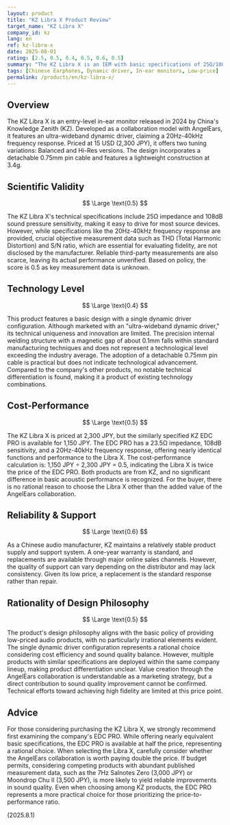 ```yaml
---
layout: product
title: "KZ Libra X Product Review"
target_name: "KZ Libra X"
company_id: kz
lang: en
ref: kz-libra-x
date: 2025-08-01
rating: [2.5, 0.5, 0.4, 0.5, 0.6, 0.5]
summary: "The KZ Libra X is an IEM with basic specifications of 25Ω/108dB, but lacks objective data regarding fidelity. It also faces cost-performance challenges as the equivalent KZ EDC PRO is available at half the price."
tags: [Chinese Earphones, Dynamic driver, In-ear monitors, Low-price]
permalink: /products/en/kz-libra-x/
---
```

## Overview

The KZ Libra X is an entry-level in-ear monitor released in 2024 by China's Knowledge Zenith (KZ). Developed as a collaboration model with AngelEars, it features an ultra-wideband dynamic driver, claiming a 20Hz-40kHz frequency response. Priced at 15 USD (2,300 JPY), it offers two tuning variations: Balanced and Hi-Res versions. The design incorporates a detachable 0.75mm pin cable and features a lightweight construction at 3.4g.

## Scientific Validity

$$ \Large \text{0.5} $$

The KZ Libra X's technical specifications include 25Ω impedance and 108dB sound pressure sensitivity, making it easy to drive for most source devices. However, while specifications like the 20Hz-40kHz frequency response are provided, crucial objective measurement data such as THD (Total Harmonic Distortion) and S/N ratio, which are essential for evaluating fidelity, are not disclosed by the manufacturer. Reliable third-party measurements are also scarce, leaving its actual performance unverified. Based on policy, the score is 0.5 as key measurement data is unknown.

## Technology Level

$$ \Large \text{0.4} $$

This product features a basic design with a single dynamic driver configuration. Although marketed with an "ultra-wideband dynamic driver," its technical uniqueness and innovation are limited. The precision internal welding structure with a magnetic gap of about 0.1mm falls within standard manufacturing techniques and does not represent a technological level exceeding the industry average. The adoption of a detachable 0.75mm pin cable is practical but does not indicate technological advancement. Compared to the company's other products, no notable technical differentiation is found, making it a product of existing technology combinations.

## Cost-Performance

$$ \Large \text{0.5} $$

The KZ Libra X is priced at 2,300 JPY, but the similarly specified KZ EDC PRO is available for 1,150 JPY. The EDC PRO has a 23.5Ω impedance, 108dB sensitivity, and a 20Hz-40kHz frequency response, offering nearly identical functions and performance to the Libra X. The cost-performance calculation is: 1,150 JPY ÷ 2,300 JPY = 0.5, indicating the Libra X is twice the price of the EDC PRO. Both products are from KZ, and no significant difference in basic acoustic performance is recognized. For the buyer, there is no rational reason to choose the Libra X other than the added value of the AngelEars collaboration.

## Reliability & Support

$$ \Large \text{0.6} $$

As a Chinese audio manufacturer, KZ maintains a relatively stable product supply and support system. A one-year warranty is standard, and replacements are available through major online sales channels. However, the quality of support can vary depending on the distributor and may lack consistency. Given its low price, a replacement is the standard response rather than repair.

## Rationality of Design Philosophy

$$ \Large \text{0.5} $$

The product's design philosophy aligns with the basic policy of providing low-priced audio products, with no particularly irrational elements evident. The single dynamic driver configuration represents a rational choice considering cost efficiency and sound quality balance. However, multiple products with similar specifications are deployed within the same company lineup, making product differentiation unclear. Value creation through the AngelEars collaboration is understandable as a marketing strategy, but a direct contribution to sound quality improvement cannot be confirmed. Technical efforts toward achieving high fidelity are limited at this price point.

## Advice

For those considering purchasing the KZ Libra X, we strongly recommend first examining the company's EDC PRO. While offering nearly equivalent basic specifications, the EDC PRO is available at half the price, representing a rational choice. When selecting the Libra X, carefully consider whether the AngelEars collaboration is worth paying double the price. If budget permits, considering competing products with abundant published measurement data, such as the 7Hz Salnotes Zero (3,000 JPY) or Moondrop Chu II (3,500 JPY), is more likely to yield reliable improvements in sound quality. Even when choosing among KZ products, the EDC PRO represents a more practical choice for those prioritizing the price-to-performance ratio.

(2025.8.1)
